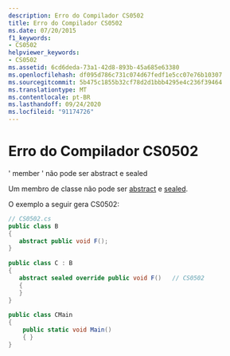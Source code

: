 ```yaml
---
description: Erro do Compilador CS0502
title: Erro do Compilador CS0502
ms.date: 07/20/2015
f1_keywords:
- CS0502
helpviewer_keywords:
- CS0502
ms.assetid: 6cd6deda-73a1-42d8-893b-45a685e63380
ms.openlocfilehash: df095d786c731c074d67fedf1e5cc07e76b10307
ms.sourcegitcommit: 5b475c1855b32cf78d2d1bbb4295e4c236f39464
ms.translationtype: MT
ms.contentlocale: pt-BR
ms.lasthandoff: 09/24/2020
ms.locfileid: "91174726"
---
```

# <a name="compiler-error-cs0502"></a>Erro do Compilador CS0502

' member ' não pode ser abstract e sealed  
  
 Um membro de classe não pode ser [abstract](../language-reference/keywords/abstract.md) e [sealed](../language-reference/keywords/sealed.md).  
  
 O exemplo a seguir gera CS0502:  
  
```csharp  
// CS0502.cs  
public class B  
{  
   abstract public void F();  
}  
  
public class C : B  
{  
   abstract sealed override public void F()   // CS0502  
   {  
   }  
}  
  
public class CMain  
{  
    public static void Main()  
    { }  
}  
```
